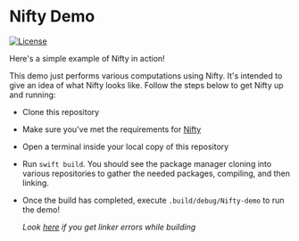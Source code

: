 # Nifty Demo

[![License](https://img.shields.io/hexpm/l/plug.svg)](LICENSE)

Here's a simple example of Nifty in action!

This demo just performs various computations using Nifty. It's intended to give an idea
of what Nifty looks like. Follow the steps below to get Nifty up and running:

- Clone this repository
- Make sure you've met the requirements for [Nifty](https://github.com/nifty-swift/Nifty#getting-started)
- Open a terminal inside your local copy of this repository
- Run `swift build`. You should see the package manager cloning into various repositories to
    gather the needed packages, compiling, and then linking.
- Once the build has completed, execute `.build/debug/Nifty-demo` to run the demo!

   _Look [here](https://github.com/nifty-swift/Nifty#adapt-system-library-paths) if you get linker errors while building_
